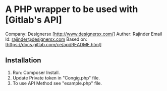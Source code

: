 A PHP wrapper to be used with [Gitlab's API]
==============
Company: Designersx [http://www.designersx.com/]
Auther: Rajinder
Email Id: rajinder@designersx.com
Based on: [https://docs.gitlab.com/ce/api/README.html]

Installation
------------
1. Run: Composer Install.
2. Update Private token in "Congig.php" file.
3. To use API Method see "example.php" file.


